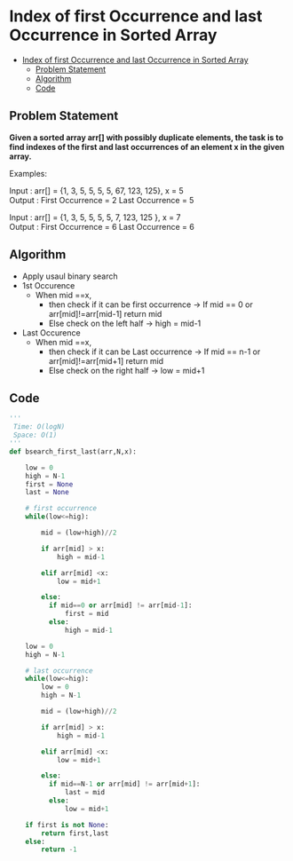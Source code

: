 # Index of first Occurrence and last Occurrence in Sorted Array

- [Index of first Occurrence and last Occurrence in Sorted Array](#index-of-first-occurrence-and-last-occurrence-in-sorted-array)
  - [Problem Statement](#problem-statement)
  - [Algorithm](#algorithm)
  - [Code](#code)

## Problem Statement

**Given a sorted array arr[] with possibly duplicate elements, the task is to find indexes of the first and last occurrences of an element x in the given array.**

Examples:

Input : arr[] = {1, 3, 5, 5, 5, 5, 67, 123, 125}, x = 5  
Output : First Occurrence = 2
Last Occurrence = 5

Input : arr[] = {1, 3, 5, 5, 5, 5, 7, 123, 125 }, x = 7  
Output : First Occurrence = 6
Last Occurrence = 6

## Algorithm

- Apply usaul binary search
- 1st Occurence
  - When mid ==x,
    - then check if it can be first occurrence -> If mid == 0 or arr[mid]!=arr[mid-1] return mid
    - Else check on the left half -> high = mid-1
- Last Occurence
  - When mid ==x,
    - then check if it can be Last occurrence -> If mid == n-1 or arr[mid]!=arr[mid+1] return mid
    - Else check on the right half -> low = mid+1

## Code

```python
'''
 Time: O(logN)
 Space: O(1)
'''
def bsearch_first_last(arr,N,x):

    low = 0
    high = N-1
    first = None
    last = None

    # first occurrence
    while(low<=hig):

        mid = (low+high)//2

        if arr[mid] > x:
            high = mid-1

        elif arr[mid] <x:
            low = mid+1

        else:
          if mid==0 or arr[mid] != arr[mid-1]:
              first = mid
          else:
              high = mid-1

    low = 0
    high = N-1

    # last occurrence
    while(low<=hig):
        low = 0
        high = N-1

        mid = (low+high)//2

        if arr[mid] > x:
            high = mid-1

        elif arr[mid] <x:
            low = mid+1

        else:
          if mid==N-1 or arr[mid] != arr[mid+1]:
              last = mid
          else:
              low = mid+1

    if first is not None:
        return first,last
    else:
        return -1


```
